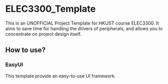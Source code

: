 # ELEC3300_Template
This is an UNOFFICIAL Project Template for HKUST course ELEC3300. It aims to save time for handling the drivers of peripherals, and allows you to concentrate on project design itself.

## How to use?


### EasyUI
This template provide an easy-to-use UI framework.